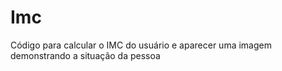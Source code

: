 # Imc
Código para calcular o IMC do usuário e aparecer uma imagem demonstrando a situação da pessoa
